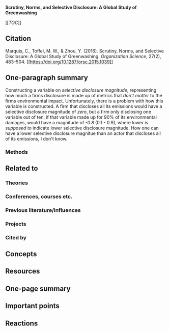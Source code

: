 **Scrutiny, Norms, and Selective Disclosure: A Global Study of Greenwashing**

[[_TOC_]]

## Citation

Marquis, C., Toffel, M. W., & Zhou, Y. (2016). Scrutiny, Norms, and Selective Disclosure: A Global Study of Greenwashing. *Organization Science*, 27(2), 483–504. [[https://doi.org/10.1287/orsc.2015.1039]]

## One-paragraph summary

Constructing a variable on *selective disclosure magnitude*, representing how much a firms disclosure is made up of metrics that *don't matter* to the firms environmental impact. Unfortunately, there is a problem with how this variable is constructed. A firm that discloses all its emissions would have a selective disclosure magnitude of _zero_, but a firm only disclosing one variable out of ten, if that variable made up for 90% of its environmental damages, would have a magnitude of _-0.8_ (0.1 - 0.9), where lower *is supposed to* indicate lower selective disclosure magnitude. How one can have a lower selective disclosure magnitue than an actor that discloses all of its emissions, I don't know.

### Methods

## Related to

### Theories

### Conferences, courses etc.

### Previous literature/influences

### Projects

### Cited by

## Concepts

## Resources

## One-page summary

## Important points

## Reactions